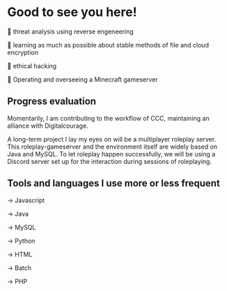 # Good to see you here!


👀 threat analysis using reverse engeneering

🧠 learning as much as possible about stable methods of file and cloud encryption

💭 ethical hacking

💙 Operating and overseeing a Minecraft gameserver



## Progress evaluation

Momentarily, I am contributing to the workflow of CCC, maintaining an alliance with Digitalcourage.

A long-term project I lay my eyes on will be a multiplayer roleplay server.
This roleplay-gameserver and the environment itself are widely based on Java and MySQL. 
To let roleplay happen successfully, we will be using a Discord server set up for the interaction during sessions of roleplaying. 


## Tools and languages I use more or less frequent

-> Javascript

-> Java

-> MySQL

-> Python

-> HTML

-> Batch

-> PHP


